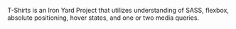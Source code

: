 T-Shirts is an Iron Yard Project that utilizes understanding of SASS, flexbox, absolute positioning, hover states, and one or two media queries. 
